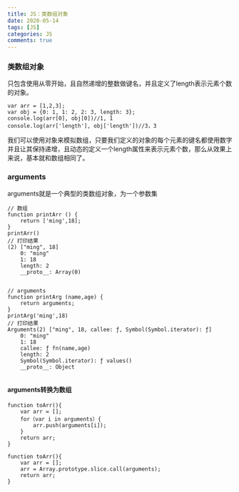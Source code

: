 ```yaml
---
title: JS：类数组对象
date: 2020-05-14
tags: [JS]
categories: JS
comments: true
---
```


### 类数组对象
只包含使用从零开始，且自然递增的整数做键名，并且定义了length表示元素个数的对象。

```
var arr = [1,2,3];
var obj = {0: 1, 1: 2, 2: 3, length: 3};
console.log(arr[0], obj[0])//1, 1
console.log(arr['length'], obj['length'])//3，3
```
我们可以使用对象来模拟数组，只要我们定义的对象的每个元素的键名都使用数字并且让其保持递增，且动态的定义一个length属性来表示元素个数，那么从效果上来说，基本就和数组相同了。

### arguments
arguments就是一个典型的类数组对象，为一个参数集

```
// 数组
function printArr () {
    return ['ming',18];
}
printArr()
// 打印结果
(2) ["ming", 18]
    0: "ming"
    1: 18
    length: 2
    __proto__: Array(0)
    
    
// arguments
function printArg (name,age) {
    return arguments;
}
printArg('ming',18)
// 打印结果
Arguments(2) ["ming", 18, callee: ƒ, Symbol(Symbol.iterator): ƒ]
    0: "ming"
    1: 18
    callee: ƒ fn(name,age)
    length: 2
    Symbol(Symbol.iterator): ƒ values()
    __proto__: Object


```
#### arguments转换为数组
```
function toArr(){
    var arr = [];
    for（var i in arguments）{
        arr.push(arguments[i]);
    }
    return arr;
}
```

```
function toArr(){
    var arr = [];
    arr = Array.prototype.slice.call(arguments);
    return arr;
}
```